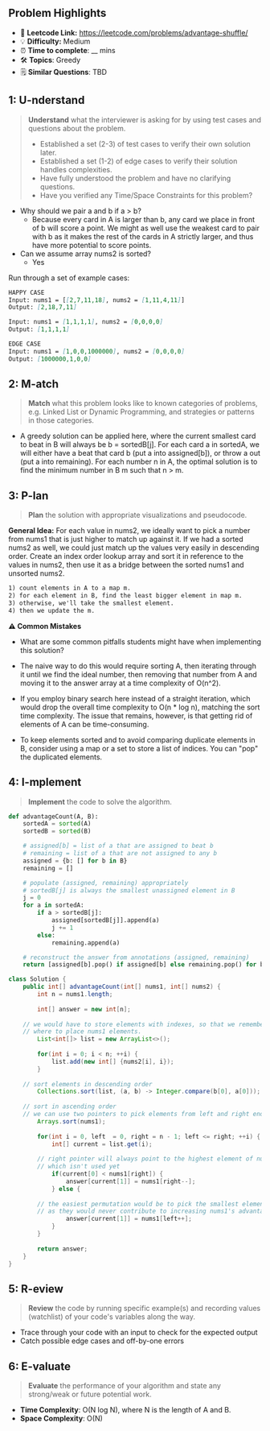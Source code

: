 ## Problem Highlights

* 🔗 **Leetcode Link:** <https://leetcode.com/problems/advantage-shuffle/>
* 💡 **Difficulty:** Medium
* ⏰ **Time to complete**: __ mins
* 🛠️ **Topics**: Greedy
* 🗒️ **Similar Questions**: TBD
    
## 1: U-nderstand
 
> **Understand** what the interviewer is asking for by using test cases and questions about the problem.
> 
> - Established a set (2-3) of test cases to verify their own solution later.
> - Established a set (1-2) of edge cases to verify their solution handles complexities.
> - Have fully understood the problem and have no clarifying questions.
> - Have you verified any Time/Space Constraints for this problem?

- Why should we pair a and b if a > b?
  - Because every card in A is larger than b, any card we place in front of b will score a point. We might as well use the weakest card to pair with b as it makes the rest of the cards in A strictly larger, and thus have more potential to score points.
- Can we assume array nums2 is sorted?
  - Yes

Run through a set of example cases:

```markdown
HAPPY CASE
Input: nums1 = [[2,7,11,18], nums2 = [1,11,4,11]]
Output: [2,18,7,11]

Input: nums1 = [1,1,1,1], nums2 = [0,0,0,0]
Output: [1,1,1,1]

EDGE CASE
Input: nums1 = [1,0,0,1000000], nums2 = [0,0,0,0]
Output: [1000000,1,0,0]
```   
    
## 2: M-atch

<!-- See https://docs.google.com/document/d/1hYT1hoOJ6pFIt8A5q-PIZmYP7pB4WqlzyUJgFx9x2mY/edit#heading=h.ya2de4n4zsds for list of algorithms based on question type-->

> **Match** what this problem looks like to known categories of problems, e.g. Linked List or Dynamic Programming, and strategies or patterns in those categories.


* A greedy solution can be applied here, where the current smallest card to beat in B will always be b = sortedB[j]. For each card a in sortedA, we will either have a beat that card b (put a into assigned[b]), or throw a out (put a into remaining). For each number n in A, the optimal solution is to find the minimum number in B m such that n > m.


## 3: P-lan

> **Plan** the solution with appropriate visualizations and pseudocode.

**General Idea:** For each value in nums2, we ideally want to pick a number from nums1 that is just higher to match up against it. If we had a sorted nums2 as well, we could just match up the values very easily in descending order. Create an index order lookup array and sort it in reference to the values in nums2, then use it as a bridge between the sorted nums1 and unsorted nums2.

```markdown
1) count elements in A to a map m.
2) for each element in B, find the least bigger element in map m.
3) otherwise, we'll take the smallest element.
4) then we update the m.
```

**⚠️ Common Mistakes**

* What are some common pitfalls students might have when implementing this solution?

* The naive way to do this would require sorting A, then iterating through it until we find the ideal number, then removing that number from A and moving it to the answer array at a time complexity of O(n^2).
* If you employ binary search here instead of a straight iteration, which would drop the overall time complexity to O(n * log n), matching the sort time complexity. The issue that remains, however, is that getting rid of elements of A can be time-consuming.
* To keep elements sorted and to avoid comparing duplicate elements in B, consider using a map or a set to store a list of indices. You can "pop" the duplicated elements.

## 4: I-mplement

> **Implement** the code to solve the algorithm.

```python
def advantageCount(A, B):
    sortedA = sorted(A)
    sortedB = sorted(B)

    # assigned[b] = list of a that are assigned to beat b
    # remaining = list of a that are not assigned to any b
    assigned = {b: [] for b in B}
    remaining = []

    # populate (assigned, remaining) appropriately
    # sortedB[j] is always the smallest unassigned element in B
    j = 0
    for a in sortedA:
        if a > sortedB[j]:
            assigned[sortedB[j]].append(a)
            j += 1
        else:
            remaining.append(a)

    # reconstruct the answer from annotations (assigned, remaining)
    return [assigned[b].pop() if assigned[b] else remaining.pop() for b in B]
```
```java
class Solution {
    public int[] advantageCount(int[] nums1, int[] nums2) {
        int n = nums1.length;
        
        int[] answer = new int[n];
		
	// we would have to store elements with indexes, so that we remember
	// where to place nums1 elements.
        List<int[]> list = new ArrayList<>();
        
        for(int i = 0; i < n; ++i) {
            list.add(new int[] {nums2[i], i});
        }
        
	// sort elements in descending order
        Collections.sort(list, (a, b) -> Integer.compare(b[0], a[0]));
		
	// sort in ascending order
	// we can use two pointers to pick elements from left and right ends of nums1
        Arrays.sort(nums1);
        
        for(int i = 0, left  = 0, right = n - 1; left <= right; ++i) {
            int[] current = list.get(i);
            
	    // right pointer will always point to the highest element of nums1 
	    // which isn't used yet
            if(current[0] < nums1[right]) {
                answer[current[1]] = nums1[right--];
            } else {
			
		// the easiest permutation would be to pick the smallest element,
		// as they would never contribute to increasing nums1's advantage over nums2.
                answer[current[1]] = nums1[left++];
            }
        }
        
        return answer;
    }
}
```
    
## 5: R-eview

> **Review** the code by running specific example(s) and recording values (watchlist) of your code's variables along the way.

- Trace through your code with an input to check for the expected output
- Catch possible edge cases and off-by-one errors

## 6: E-valuate

> **Evaluate** the performance of your algorithm and state any strong/weak or future potential work.

* **Time Complexity**: O(N log N), where N is the length of A and B.
* **Space Complexity**: O(N)